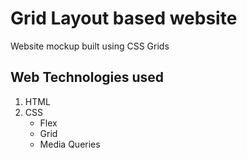 # Grid Layout based website

Website mockup built using CSS Grids

## Web Technologies used

1. HTML
2. CSS
   - Flex
   - Grid
   - Media Queries

